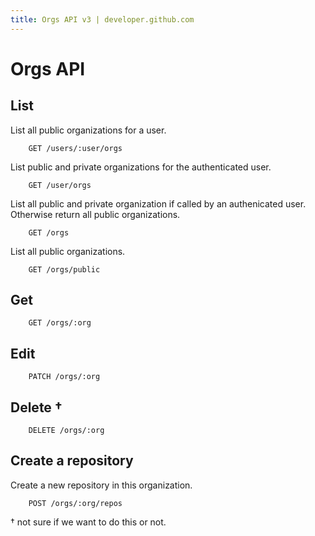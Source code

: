 ```yaml
---
title: Orgs API v3 | developer.github.com
---
```


# Orgs API

## List

List all public organizations for a user.

		GET /users/:user/orgs

List public and private organizations for the authenticated user.
		
		GET /user/orgs	

List all public and private organization if called by an authenicated
user. Otherwise return all public organizations.

		GET /orgs

List all public organizations.

		GET /orgs/public

## Get

		GET /orgs/:org

## Edit

		PATCH /orgs/:org

## Delete †

		DELETE /orgs/:org

## Create a repository

Create a new repository in this organization.

		POST /orgs/:org/repos

† not sure if we want to do this or not.
